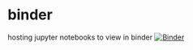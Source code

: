# binder
hosting jupyter notebooks to view in binder
[![Binder](https://mybinder.org/badge_logo.svg)](https://mybinder.org/v2/gh/gbmllr1/binder/main)

